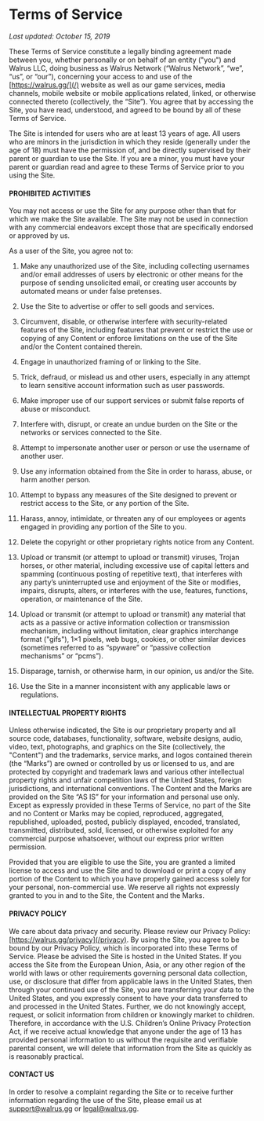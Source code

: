 # Terms of Service

*Last updated: October 15, 2019*

These Terms of Service constitute a legally binding agreement made between you, whether personally or on behalf of an entity ("you") and Walrus LLC, doing business as Walrus Network (“Walrus Network”, “we”, “us”, or “our”), concerning your access to and use of the [https://walrus.gg/](/) website as well as our game services, media channels, mobile website or mobile applications related, linked, or otherwise connected thereto (collectively, the “Site”). You agree that by accessing the Site, you have read, understood, and agreed to be bound by all of these Terms of Service.

The Site is intended for users who are at least 13 years of age. All users who are minors in the jurisdiction in which they reside (generally under the age of 18) must have the permission of, and be directly supervised by their parent or guardian to use the Site. If you are a minor, you must have your parent or guardian read and agree to these Terms of Service prior to you using the Site.

#### PROHIBITED ACTIVITIES

You may not access or use the Site for any purpose other than that for which we make the Site available. The Site may not be used in connection with any commercial endeavors except those that are specifically endorsed or approved by us.

As a user of the Site, you agree not to:

1. Make any unauthorized use of the Site, including collecting usernames and/or email addresses of users by electronic or other means for the purpose of sending unsolicited email, or creating user accounts by automated means or under false pretenses.

2. Use the Site to advertise or offer to sell goods and services.

3. Circumvent, disable, or otherwise interfere with security-related features of the Site, including features that prevent or restrict the use or copying of any Content or enforce limitations on the use of the Site and/or the Content contained therein.

4. Engage in unauthorized framing of or linking to the Site.

5. Trick, defraud, or mislead us and other users, especially in any attempt to learn sensitive account information such as user passwords.

6. Make improper use of our support services or submit false reports of abuse or misconduct.

7. Interfere with, disrupt, or create an undue burden on the Site or the networks or services connected to the Site.

8. Attempt to impersonate another user or person or use the username of another user.

9. Use any information obtained from the Site in order to harass, abuse, or harm another person.

10. Attempt to bypass any measures of the Site designed to prevent or restrict access to the Site, or any portion of the Site.

11. Harass, annoy, intimidate, or threaten any of our employees or agents engaged in providing any portion of the Site to you.

12. Delete the copyright or other proprietary rights notice from any Content.

13. Upload or transmit (or attempt to upload or transmit) viruses, Trojan horses, or other material, including excessive use of capital letters and spamming (continuous posting of repetitive text), that interferes with any party’s uninterrupted use and enjoyment of the Site or modifies, impairs, disrupts, alters, or interferes with the use, features, functions, operation, or maintenance of the Site.

14. Upload or transmit (or attempt to upload or transmit) any material that acts as a passive or active information collection or transmission mechanism, including without limitation, clear graphics interchange format ("gifs"), 1×1 pixels, web bugs, cookies, or other similar devices (sometimes referred to as “spyware” or “passive collection mechanisms” or “pcms”).

15. Disparage, tarnish, or otherwise harm, in our opinion, us and/or the Site.

16. Use the Site in a manner inconsistent with any applicable laws or regulations.

#### INTELLECTUAL PROPERTY RIGHTS

Unless otherwise indicated, the Site is our proprietary property and all source code, databases, functionality, software, website designs, audio, video, text, photographs, and graphics on the Site (collectively, the "Content") and the trademarks, service marks, and logos contained therein (the “Marks”) are owned or controlled by us or licensed to us, and are protected by copyright and trademark laws and various other intellectual property rights and unfair competition laws of the United States, foreign jurisdictions, and international conventions. The Content and the Marks are provided on the Site “AS IS” for your information and personal use only. Except as expressly provided in these Terms of Service, no part of the Site and no Content or Marks may be copied, reproduced, aggregated, republished, uploaded, posted, publicly displayed, encoded, translated, transmitted, distributed, sold, licensed, or otherwise exploited for any commercial purpose whatsoever, without our express prior written permission.

Provided that you are eligible to use the Site, you are granted a limited license to access and use the Site and to download or print a copy of any portion of the Content to which you have properly gained access solely for your personal, non-commercial use. We reserve all rights not expressly granted to you in and to the Site, the Content and the Marks.

#### PRIVACY POLICY

We care about data privacy and security. Please review our Privacy Policy: [https://walrus.gg/privacy](/privacy). By using the Site, you agree to be bound by our Privacy Policy, which is incorporated into these Terms of Service. Please be advised the Site is hosted in the United States. If you access the Site from the European Union, Asia, or any other region of the world with laws or other requirements governing personal data collection, use, or disclosure that differ from applicable laws in the United States, then through your continued use of the Site, you are transferring your data to the United States, and you expressly consent to have your data transferred to and processed in the United States.  Further, we do not knowingly accept, request, or solicit information from children or knowingly market to children. Therefore, in accordance with the U.S. Children’s Online Privacy Protection Act, if we receive actual knowledge that anyone under the age of 13 has provided personal information to us without the requisite and verifiable parental consent, we will delete that information from the Site as quickly as is reasonably practical.

#### CONTACT US

In order to resolve a complaint regarding the Site or to receive further information regarding the use of the Site, please email us at [support@walrus.gg](mailto:support@walrus.gg) or [legal@walrus.gg](mailto:legal@walrus.gg).
